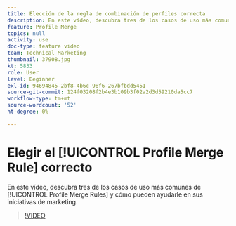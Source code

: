 ```yaml
---
title: Elección de la regla de combinación de perfiles correcta
description: En este vídeo, descubra tres de los casos de uso más comunes de las reglas de combinación de perfiles y cómo pueden ayudarle en sus iniciativas de marketing.
feature: Profile Merge
topics: null
activity: use
doc-type: feature video
team: Technical Marketing
thumbnail: 37908.jpg
kt: 5833
role: User
level: Beginner
exl-id: 94694845-2bf8-4b6c-98f6-267bfbdd5451
source-git-commit: 124f03208f2b4e3b109b3f02a2d3d59210da5cc7
workflow-type: tm+mt
source-wordcount: '52'
ht-degree: 0%

---
```


# Elegir el [!UICONTROL Profile Merge Rule] correcto

En este vídeo, descubra tres de los casos de uso más comunes de [!UICONTROL Profile Merge Rules] y cómo pueden ayudarle en sus iniciativas de marketing.

>[!VIDEO](https://video.tv.adobe.com/v/37908/?quality=12&learn=on)
